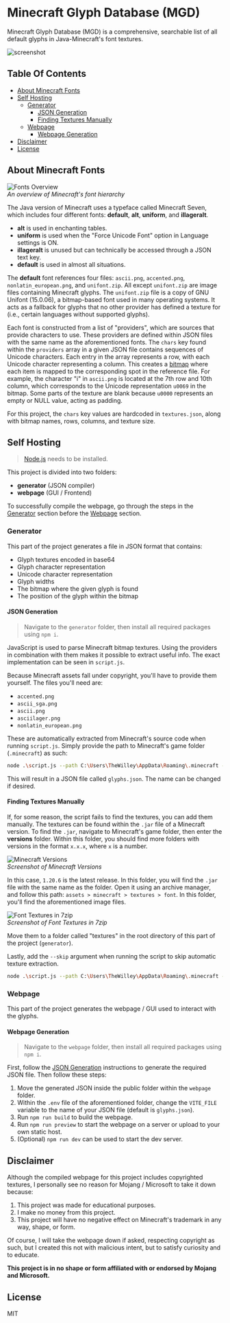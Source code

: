 # Minecraft Glyph Database (MGD)

Minecraft Glyph Database (MGD) is a comprehensive, searchable list of all default glyphs in Java-Minecraft's font textures.

![screenshot](readme/Screenshot%203.png)

## Table Of Contents

- [About Minecraft Fonts](#about-minecraft-fonts)
- [Self Hosting](#self-hosting)
  - [Generator](#generator)
    - [JSON Generation](#json-generation)
    - [Finding Textures Manually](#finding-textures-manually)
  - [Webpage](#webpage)
    - [Webpage Generation](#webpage-generation)
- [Disclaimer](#disclaimer)
- [License](#license)

## About Minecraft Fonts

![Fonts Overview](readme/Fonts%20Overview.png)  
_An overview of Minecraft's font hierarchy_

The Java version of Minecraft uses a typeface called Minecraft Seven, which includes four different fonts: **default**, **alt**, **uniform**, and **illageralt**.

- **alt** is used in enchanting tables.
- **uniform** is used when the "Force Unicode Font" option in Language settings is ON.
- **illageralt** is unused but can technically be accessed through a JSON text key.
- **default** is used in almost all situations.

The **default** font references four files: `ascii.png`, `accented.png`, `nonlatin_european.png`, and `unifont.zip`. All except `unifont.zip` are image files containing Minecraft glyphs. The `unifont.zip` file is a copy of GNU Unifont (15.0.06), a bitmap-based font used in many operating systems. It acts as a fallback for glyphs that no other provider has defined a texture for (i.e., certain languages without supported glyphs).

Each font is constructed from a list of "providers", which are sources that provide characters to use. These providers are defined within JSON files with the same name as the aforementioned fonts. The `chars` key found within the `providers` array in a given JSON file contains sequences of Unicode characters. Each entry in the array represents a row, with each Unicode character representing a column. This creates a [bitmap](https://www.britannica.com/technology/bitmap) where each item is mapped to the corresponding spot in the reference file. For example, the character "i" in `ascii.png` is located at the 7th row and 10th column, which corresponds to the Unicode representation `u0069` in the bitmap. Some parts of the texture are blank because `u0000` represents an empty or NULL value, acting as padding.

For this project, the `chars` key values are hardcoded in `textures.json`, along with bitmap names, rows, columns, and texture size.

## Self Hosting

> [Node.js](https://nodejs.org/en) needs to be installed.

This project is divided into two folders:

- **generator** (JSON compiler)
- **webpage** (GUI / Frontend)

To successfully compile the webpage, go through the steps in the [Generator](#generator) section before the [Webpage](#webpage) section.

### Generator

This part of the project generates a file in JSON format that contains:

- Glyph textures encoded in base64
- Glyph character representation
- Unicode character representation
- Glyph widths
- The bitmap where the given glyph is found
- The position of the glyph within the bitmap

#### JSON Generation

> Navigate to the `generator` folder, then install all required packages using `npm i`.

JavaScript is used to parse Minecraft bitmap textures. Using the providers in combination with them makes it possible to extract useful info. The exact implementation can be seen in `script.js`.

Because Minecraft assets fall under copyright, you'll have to provide them yourself. The files you'll need are:

- `accented.png`
- `ascii_sga.png`
- `ascii.png`
- `asciilager.png`
- `nonlatin_european.png`

These are automatically extracted from Minecraft's source code when running `script.js`. Simply provide the path to Minecraft's game folder (`.minecraft`) as such:

```sh
node .\script.js --path C:\Users\TheWilley\AppData\Roaming\.minecraft --name glyphs
```

This will result in a JSON file called `glyphs.json`. The name can be changed if desired.

#### Finding Textures Manually

If, for some reason, the script fails to find the textures, you can add them manually. The textures can be found within the `.jar` file of a Minecraft version. To find the `.jar`, navigate to Minecraft's game folder, then enter the **versions** folder. Within this folder, you should find more folders with versions in the format `x.x.x`, where `x` is a number.

![Minecraft Versions](readme/Screenshot%201.png)  
_Screenshot of Minecraft Versions_

In this case, `1.20.6` is the latest release. In this folder, you will find the `.jar` file with the same name as the folder. Open it using an archive manager, and follow this path: `assets > minecraft > textures > font`. In this folder, you'll find the aforementioned image files.

![Font Textures in 7zip](readme/Screenshot%202.png)  
_Screenshot of Font Textures in 7zip_

Move them to a folder called "textures" in the root directory of this part of the project (`generator`).

Lastly, add the `--skip` argument when running the script to skip automatic texture extraction.

```sh
node .\script.js --path C:\Users\TheWilley\AppData\Roaming\.minecraft --name glyphs --skip
```

### Webpage

This part of the project generates the webpage / GUI used to interact with the glyphs.

#### Webpage Generation

> Navigate to the `webpage` folder, then install all required packages using `npm i`.

First, follow the [JSON Generation](#json-generation) instructions to generate the required JSON file. Then follow these steps:

1. Move the generated JSON inside the public folder within the `webpage` folder.
2. Within the `.env` file of the aforementioned folder, change the `VITE_FILE` variable to the name of your JSON file (default is `glyphs.json`).
3. Run `npm run build` to build the webpage.
4. Run `npm run preview` to start the webpage on a server or upload to your own static host.
5. (Optional) `npm run dev` can be used to start the dev server.

## Disclaimer

Although the compiled webpage for this project includes copyrighted textures, I personally see no reason for Mojang / Microsoft to take it down because:

1. This project was made for educational purposes.
2. I make no money from this project.
3. This project will have no negative effect on Minecraft's trademark in any way, shape, or form.

Of course, I will take the webpage down if asked, respecting copyright as such, but I created this not with malicious intent, but to satisfy curiosity and to educate.

**This project is in no shape or form affiliated with or endorsed by Mojang and Microsoft.**

## License

MIT